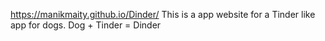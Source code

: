 https://manikmaity.github.io/Dinder/
This is a app website for a Tinder like app for dogs. Dog + Tinder = Dinder
